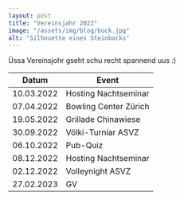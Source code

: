 ```yaml
---
layout: post
title: "Vereinsjahr 2022"
image: "/assets/img/blog/bock.jpg"
alt: "Silhouette eines Steinbocks"
---
```


Üssa Vereinsjohr gseht schu recht spannend uus :)

| Datum      | Event                 |
|------------|-----------------------|
| 10.03.2022 | Hosting Nachtseminar  |
| 07.04.2022 | Bowling Center Zürich |
| 19.05.2022 | Grillade Chinawiese   |
| 30.09.2022 | Völki-Turniar ASVZ    |
| 06.10.2022 | Pub-Quiz              |
| 08.12.2022 | Hosting Nachtseminar  |
| 02.12.2022 | Volleynight ASVZ      |
| 27.02.2023 | GV                    |
